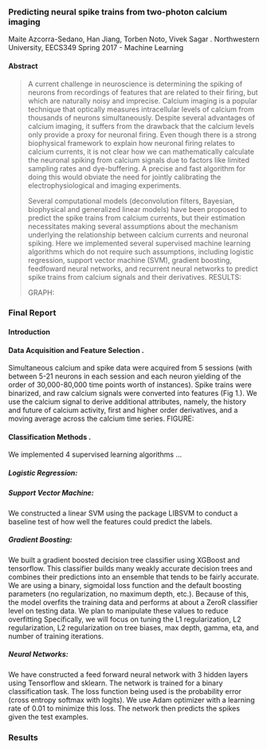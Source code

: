 ### **Predicting neural spike trains from two-photon calcium imaging**

Maite Azcorra-Sedano, Han Jiang, Torben Noto, Vivek Sagar . 
Northwestern University, EECS349 Spring 2017 - Machine Learning

#### Abstract

> A current challenge in neuroscience is determining the spiking of neurons from recordings of features that are related to their firing, but which are naturally noisy and imprecise. Calcium imaging is a popular technique that optically measures intracellular levels of calcium from thousands of neurons simultaneously. Despite several advantages of calcium imaging, it suffers from the drawback that the calcium levels only provide a proxy for neuronal firing. Even though there is a strong biophysical framework to explain how neuronal firing relates to calcium currents, it is not clear how we can mathematically calculate the neuronal spiking from calcium signals due to factors like limited sampling rates and dye-buffering. A precise and fast algorithm for doing this would obviate the need for jointly calibrating the electrophysiological and imaging experiments.
>
> Several computational models (deconvolution filters, Bayesian, biophysical and generalized linear models) have been proposed to predict the spike trains from calcium currents, but their estimation necessitates making several assumptions about the mechanism underlying the relationship between calcium currents and neuronal spiking. Here we implemented several supervised machine learning algorithms which do not require such assumptions, including logistic regression, support vector machine (SVM), gradient boosting, feedfoward neural networks, and recurrent neural networks to predict spike trains from calcium signals and their derivatives. RESULTS:
>
> GRAPH:



### Final Report


#### Introduction


#### Data Acquisition and Feature Selection . 
Simultaneous calcium and spike data were acquired from 5 sessions (with between 5-21 neurons in each session and each neuron yielding of the order of 30,000-80,000 time points worth of instances). Spike trains were binarized, and raw calcium signals were converted into features (Fig 1.). We use the calcium signal to derive additional attributes, namely, the history and future of calcium activity, first and higher order derivatives, and a moving average across the calcium time series. FIGURE:


#### Classification Methods . 
We implemented 4 supervised learning algorithms ...

##### Logistic Regression:  


##### Support Vector Machine:  
We constructed a linear SVM using the package LIBSVM to conduct a baseline test of how well the features could predict the labels.


##### Gradient Boosting:  
We built a gradient boosted decision tree classifier using XGBoost and tensorflow. This classifier builds many weakly accurate decision trees and combines their predictions into an ensemble that tends to be fairly accurate. We are using a binary, sigmoidal loss function and the default boosting parameters (no regularization, no maximum depth, etc.). Because of this, the model overfits the training data and performs at about a ZeroR classifier level on testing data. We plan to manipulate these values to reduce overfitting Specifically, we will focus on tuning the L1 regularization, L2 regularization, L2 regularization on tree biases, max depth, gamma, eta, and number of training iterations.


##### Neural Networks:   
We have constructed a feed forward neural network with 3 hidden layers using Tensorflow and sklearn. The network is trained for a binary classification task. The loss function being used is the probability error (cross entropy softmax with logits). We use Adam optimizer with a learning rate of 0.01 to minimize this loss. The network then predicts the spikes given the test examples. 


### Results

